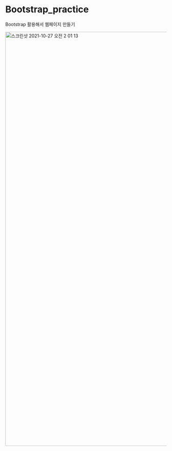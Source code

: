 # Bootstrap_practice
Bootstrap 활용해서 웹페이지 만들기

<img width="1293" alt="스크린샷 2021-10-27 오전 2 01 13" src="https://user-images.githubusercontent.com/89075605/138926552-dfe280da-f86e-4ac3-b07a-8a1150fcca44.png">
